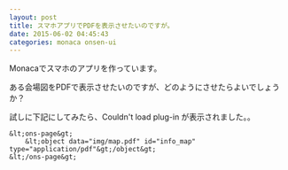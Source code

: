 ```yaml
---
layout: post
title: スマホアプリでPDFを表示させたいのですが。
date: 2015-06-02 04:45:43
categories: monaca onsen-ui
---
```

<p>Monacaでスマホのアプリを作っています。</p>

<p>ある会場図をPDFで表示させたいのですが、どのようにさせたらよいでしょうか？</p>

<p>試しに下記にしてみたら、Couldn't load plug-in が表示されました。。</p>

```
&lt;ons-page&gt;
    &lt;object data="img/map.pdf" id="info_map" type="application/pdf"&gt;/object&gt;
&lt;/ons-page&gt;
```
